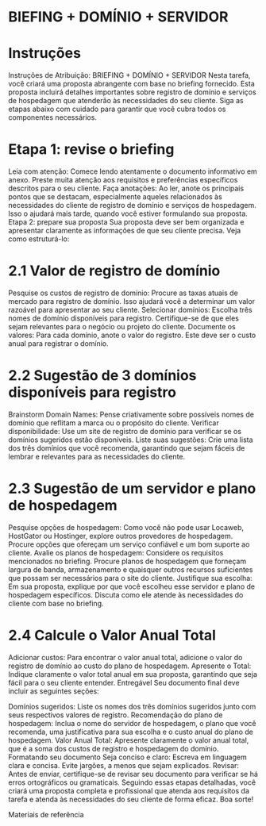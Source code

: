 # BIEFING + DOMÍNIO + SERVIDOR

# Instruções


Instruções de Atribuição: BRIEFING + DOMÍNIO + SERVIDOR
Nesta tarefa, você criará uma proposta abrangente com base no briefing fornecido. Esta proposta incluirá detalhes importantes sobre registro de domínio e serviços de hospedagem que atenderão às necessidades do seu cliente. Siga as etapas abaixo com cuidado para garantir que você cubra todos os componentes necessários.

# Etapa 1: revise o briefing

Leia com atenção: Comece lendo atentamente o documento informativo em anexo. Preste muita atenção aos requisitos e preferências específicos descritos para o seu cliente.
Faça anotações: Ao ler, anote os principais pontos que se destacam, especialmente aqueles relacionados às necessidades do cliente de registro de domínio e serviços de hospedagem. Isso o ajudará mais tarde, quando você estiver formulando sua proposta.
Etapa 2: prepare sua proposta
Sua proposta deve ser bem organizada e apresentar claramente as informações de que seu cliente precisa. Veja como estruturá-lo:

# 2.1 Valor de registro de domínio

Pesquise os custos de registro de domínio: Procure as taxas atuais de mercado para registro de domínio. Isso ajudará você a determinar um valor razoável para apresentar ao seu cliente.
Selecionar domínios: Escolha três nomes de domínio disponíveis para registro. Certifique-se de que eles sejam relevantes para o negócio ou projeto do cliente.
Documente os valores: Para cada domínio, anote o valor do registro. Este deve ser o custo anual para registrar o domínio.

# 2.2 Sugestão de 3 domínios disponíveis para registro

Brainstorm Domain Names: Pense criativamente sobre possíveis nomes de domínio que reflitam a marca ou o propósito do cliente.
Verificar disponibilidade: Use um site de registro de domínio para verificar se os domínios sugeridos estão disponíveis.
Liste suas sugestões: Crie uma lista dos três domínios que você recomenda, garantindo que sejam fáceis de lembrar e relevantes para as necessidades do cliente.

# 2.3 Sugestão de um servidor e plano de hospedagem

Pesquise opções de hospedagem: Como você não pode usar Locaweb, HostGator ou Hostinger, explore outros provedores de hospedagem. Procure opções que ofereçam um serviço confiável e um bom suporte ao cliente.
Avalie os planos de hospedagem: Considere os requisitos mencionados no briefing. Procure planos de hospedagem que forneçam largura de banda, armazenamento e quaisquer outros recursos suficientes que possam ser necessários para o site do cliente.
Justifique sua escolha: Em sua proposta, explique por que você escolheu esse servidor e plano de hospedagem específicos. Discuta como ele atende às necessidades do cliente com base no briefing.

# 2.4 Calcule o Valor Anual Total

Adicionar custos: Para encontrar o valor anual total, adicione o valor do registro de domínio ao custo do plano de hospedagem.
Apresente o Total: Indique claramente o valor total anual em sua proposta, garantindo que seja fácil para o seu cliente entender.
Entregável
Seu documento final deve incluir as seguintes seções:

Domínios sugeridos: Liste os nomes dos três domínios sugeridos junto com seus respectivos valores de registro.
Recomendação do plano de hospedagem: Inclua o nome do servidor de hospedagem, o plano que você recomenda, uma justificativa para sua escolha e o custo anual do plano de hospedagem.
Valor Anual Total: Apresente claramente o valor anual total, que é a soma dos custos de registro e hospedagem do domínio.
Formatando seu documento
Seja conciso e claro: Escreva em linguagem clara e concisa. Evite jargões, a menos que sejam explicados.
Revisar: Antes de enviar, certifique-se de revisar seu documento para verificar se há erros ortográficos ou gramaticais.
Seguindo essas etapas detalhadas, você criará uma proposta completa e profissional que atenda aos requisitos da tarefa e atenda às necessidades do seu cliente de forma eficaz. Boa sorte!

Materiais de referência